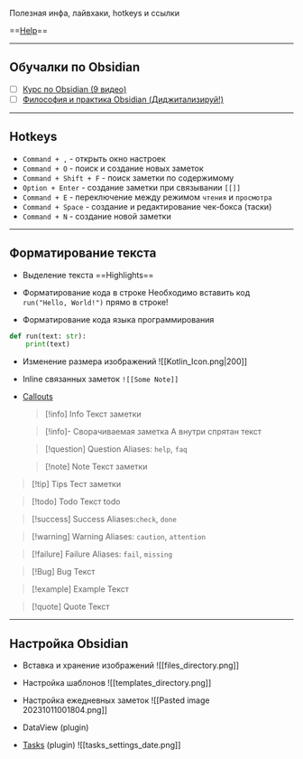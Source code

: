 Полезная инфа, лайвхаки, hotkeys и ссылки

==[Help](https://help.obsidian.md/Home)==
___
## Обучалки по Obsidian

- [ ] [Курс по Obsidian (9 видео)](https://www.youtube.com/playlist?list=PLeDR6lYFEHWEUxwSA8OplPLvk50DCVraH)
- [ ] [Философия и практика Obsidian (Диджитализируй!)](https://www.youtube.com/watch?v=unvwJRgX2bs)

___
## Hotkeys

- `Command + ,` - открыть окно настроек
- `Command + O` - поиск и создание новых заметок
- `Command + Shift + F` - поиск заметки по содержимому
- `Option + Enter` - создание заметки при связывании `[[]]`
- `Command + E` - переключение между режимом `чтения` и `просмотра`
- `Command + Space` - создание и редактирование чек-бокса (таски)
- `Command + N` - создание новой заметки
___
## Форматирование текста

- Выделение текста
   ==Highlights==

- Форматирование кода в строке
  Необходимо вставить код `run("Hello, World!")` прямо в строке!

- Форматирование кода языка программирования
```python
def run(text: str):
    print(text)
```

- Изменение размера изображений
  ![[Kotlin_Icon.png|200]]

- Inline связанных заметок
  `![[Some Note]]`

- [Callouts](https://help.obsidian.md/Editing+and+formatting/Callouts)
  >[!info] Info
  >Текст заметки
  
  >[!info]- Сворачиваемая заметка
  >А внутри спрятан текст
  
  >[!question] Question
  >Aliases: `help`, `faq`
  
  >[!note] Note
  >Текст заметки

>[!tip] Tips
>Тест заметки

  >[!todo] Todo
  >Текст todo
  
  >[!success] Success
  >Aliases:`check`, `done`
  
  >[!warning] Warning
  >Aliases: `caution`, `attention`
  
  >[!failure] Failure
  >Aliases: `fail`, `missing`
  
  >[!Bug] Bug
  >Текст
  
  >[!example] Example
  >Текст
  
  >[!quote] Quote
  >Текст
  
___
## Настройка Obsidian

- Вставка и хранение изображений
  ![[files_directory.png]]

- Настройка шаблонов
  ![[templates_directory.png]]

- Настройка ежедневных заметок
  ![[Pasted image 20231011001804.png]]

- DataView (plugin)
- [Tasks](https://publish.obsidian.md/tasks/Introduction) (plugin)
  ![[tasks_settings_date.png]]
